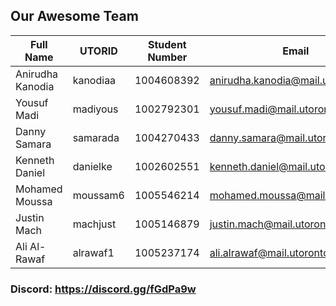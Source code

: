 ## Our Awesome Team

| Full Name | UTORID | Student Number | Email | Best way to contact |
|---|---|---|---|---|
| Anirudha Kanodia | kanodiaa | 1004608392 | anirudha.kanodia@mail.utoronto.ca | FB Messenger |
| Yousuf Madi | madiyous | 1002792301 | yousuf.madi@mail.utoronto.ca | FB Messenger |
| Danny Samara | samarada | 1004270433 | danny.samara@mail.utoronto.ca | FB Messenger |
| Kenneth Daniel | danielke | 1002602551 | kenneth.daniel@mail.utoronto.ca | FB Messenger |
| Mohamed Moussa | moussam6 | 1005546214 | mohamed.moussa@mail.utoronto.ca | FB Messenger |
| Justin Mach | machjust | 1005146879 | justin.mach@mail.utoronto.ca | FB Messenger |
| Ali Al-Rawaf | alrawaf1 | 1005237174 | ali.alrawaf@mail.utoronto.ca | FB Messenger |

### Discord: https://discord.gg/fGdPa9w
